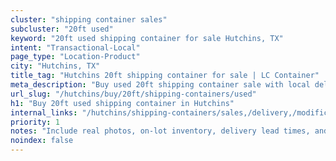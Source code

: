 ```yaml
---
cluster: "shipping container sales"
subcluster: "20ft used"
keyword: "20ft used shipping container for sale Hutchins, TX"
intent: "Transactional-Local"
page_type: "Location-Product"
city: "Hutchins, TX"
title_tag: "Hutchins 20ft shipping container for sale | LC Container"
meta_description: "Buy used 20ft shipping container sale with local delivery in Hutchins, TX. LC Container — local Since 2003. Request a fast quote today."
url_slug: "/hutchins/buy/20ft/shipping-containers/used"
h1: "Buy 20ft used shipping container in Hutchins"
internal_links: "/hutchins/shipping-containers/sales,/delivery,/modifications"
priority: 1
notes: "Include real photos, on-lot inventory, delivery lead times, and financing info."
noindex: false
---
```


<!-- TODO: Add unique city/inventory copy, images, and internal links here. -->
